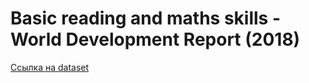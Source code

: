 # Basic reading and maths skills - World Development Report (2018)
[Ссылка на dataset](https://github.com/owid/owid-datasets/tree/master/datasets/Basic%20reading%20and%20maths%20skills%20-%20World%20Development%20Report%20(2018))